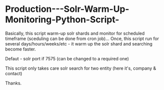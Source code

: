 # Production---Solr-Warm-Up-Monitoring-Python-Script-


Basically, this script warm-up solr shards and monitor for scheduled timeframe (sceduling can be done from cron job)...
Once, this script run for several days/hours/weeks/etc - it warm up the solr shard and searching become faster.

Defaut - solr port if 7575 (can be changed to a required one)

This script only takes care solr search for two entity (here it's, company & contact)

Thanks.
